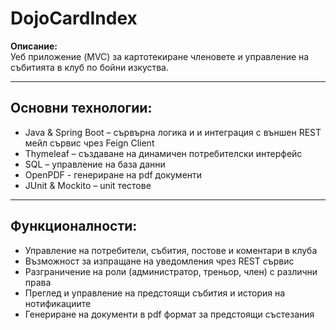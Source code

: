 # DojoCardIndex  

**Описание:**  
Уеб приложение (MVC) за картотекиране членовете и управление на събитията в клуб по бойни изкуства.  

---

## Основни технологии:  
- Java & Spring Boot – сървърна логика и и интеграция с външен REST мейл сървис чрез Feign Client  
- Thymeleaf – създаване на динамичен потребителски интерфейс  
- SQL – управление на база данни
- OpenPDF - генериране на pdf документи  
- JUnit & Mockito – unit тестове  
---
## Функционалности:  
- Управление на потребители, събития, постове и коментари в клуба  
- Възможност за изпращане на уведомления чрез REST сървис  
- Разграничение на роли (администратор, треньор, член) с различни права  
- Преглед и управление на предстоящи събития и история на нотификациите
- Генериране на документи в pdf формат за предстоящи състезания
